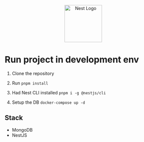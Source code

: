 <p align="center">
  <a href="http://nestjs.com/" target="blank"><img src="https://nestjs.com/img/logo-small.svg" width="120" alt="Nest Logo" /></a>
</p>

# Run project in development env

1. Clone the repository

2. Run 
```pnpm install```

3. Had Nest CLI installed
```pnpm i -g @nestjs/cli```

4. Setup the DB
```docker-compose up -d```


## Stack
* MongoDB
* NestJS
